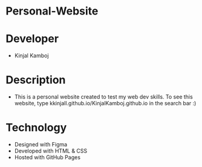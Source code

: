 # Personal-Website
# Developer
* Kinjal Kamboj
# Description
* This is a personal website created to test my web dev skills. To see this website, type kkinjall.github.io/KinjalKamboj.github.io in the search bar :)
# Technology
* Designed with Figma
* Developed with HTML & CSS
* Hosted with GitHub Pages
